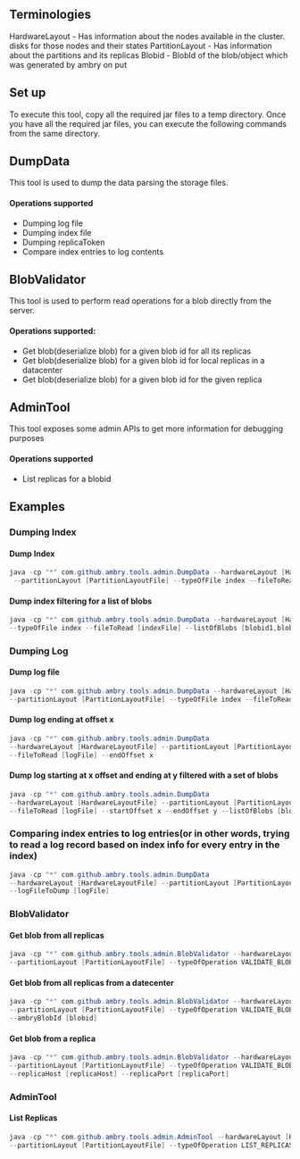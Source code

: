 ## Terminologies

HardwareLayout   - Has information about the nodes available in the cluster. disks for those nodes and their states
PartitionLayout  - Has information about the partitions and its replicas
Blobid           - BlobId of the blob/object which was generated by ambry on put


## Set up
To execute this tool, copy all the required jar files to a temp directory. Once you have all the required jar files,
you can execute the following commands from the same directory.


## DumpData
This tool is used to dump the data parsing the storage files.
 
#### Operations supported
* Dumping log file
* Dumping index file
* Dumping replicaToken
* Compare index entries to log contents

## BlobValidator
This tool is used to perform read operations for a blob directly from the server. 

#### Operations supported:
* Get blob(deserialize blob) for a given blob id for all its replicas
* Get blob(deserialize blob) for a given blob id for local replicas in a datacenter
* Get blob(deserialize blob) for a given blob id for the given replica

## AdminTool
This tool exposes some admin APIs to get more information for debugging purposes

#### Operations supported
* List replicas for a blobid

## Examples

### Dumping Index

#### Dump Index
```java
java -cp "*" com.github.ambry.tools.admin.DumpData --hardwareLayout [HardwareLayoutFile]
 --partitionLayout [PartitionLayoutFile] --typeOfFile index --fileToRead [indexFile]
```

#### Dump index filtering for a list of blobs
```java
java -cp "*" com.github.ambry.tools.admin.DumpData --hardwareLayout [HardwareLayoutFile] --partitionLayout [PartitionLayoutFile]
--typeOfFile index --fileToRead [indexFile] --listOfBlobs [blobid1,blobid2,blobid3]
```

### Dumping Log

#### Dump log file
```java
java -cp "*" com.github.ambry.tools.admin.DumpData --hardwareLayout [HardwareLayoutFile]
--partitionLayout [PartitionLayoutFile] --typeOfFile index --fileToRead [logFile]
```

#### Dump log ending at offset x
```java
java -cp "*" com.github.ambry.tools.admin.DumpData
--hardwareLayout [HardwareLayoutFile] --partitionLayout [PartitionLayoutFile] --typeOfFile index
--fileToRead [logFile] --endOffset x
```

#### Dump log starting at x offset and ending at y filtered with a set of blobs
```java
java -cp "*" com.github.ambry.tools.admin.DumpData
--hardwareLayout [HardwareLayoutFile] --partitionLayout [PartitionLayoutFile] --typeOfFile index
--fileToRead [logFile] --startOffset x --endOffset y --listOfBlobs [blobid1,blobid2,blobid3]
```

### Comparing index entries to log entries(or in other words, trying to read a log record based on index info for every entry in the index)
```java
java -cp "*" com.github.ambry.tools.admin.DumpData
--hardwareLayout [HardwareLayoutFile] --partitionLayout [PartitionLayoutFile] --fileToRead [indexFile]
--logFileToDump [logFile]
```


### BlobValidator

#### Get blob from all replicas
```java
java -cp "*" com.github.ambry.tools.admin.BlobValidator --hardwareLayout [HardwareLayoutFile]
--partitionLayout [PartitionLayoutFile] --typeOfOperation VALIDATE_BLOB_ON_ALL_REPLICAS --ambryBlobId [blobid]
```

#### Get blob from all replicas from a datecenter
```java
java -cp "*" com.github.ambry.tools.admin.BlobValidator --hardwareLayout [HardwareLayoutFile]
--partitionLayout [PartitionLayoutFile] --typeOfOperation VALIDATE_BLOB_ON_DATACENTER --fabric [fabric]
--ambryBlobId [blobid]
```

#### Get blob from a replica
```java
java -cp "*" com.github.ambry.tools.admin.BlobValidator --hardwareLayout [HardwareLayoutFile]
--partitionLayout [PartitionLayoutFile] --typeOfOperation VALIDATE_BLOB_ON_REPLICA --ambryBlobId [blobid]
--replicaHost [replicaHost] --replicaPort [replicaPort]
```

### AdminTool

#### List Replicas
```java
java -cp "*" com.github.ambry.tools.admin.AdminTool --hardwareLayout [HardwareLayoutFile]
--partitionLayout [PartitionLayoutFile] --typeOfOperation LIST_REPLICAS --ambryBlobId [blobid]
```





